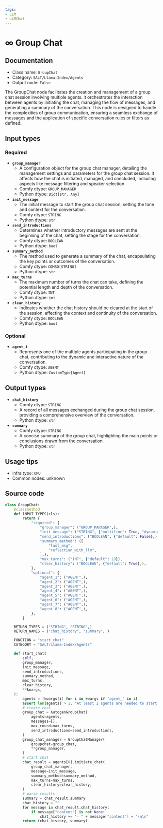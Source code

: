 ```yaml
---
tags:
- LLM
- LLMChat
---
```


# ∞ Group Chat
## Documentation
- Class name: `GroupChat`
- Category: `SALT/Llama-Index/Agents`
- Output node: `False`

The GroupChat node facilitates the creation and management of a group chat session involving multiple agents. It orchestrates the interaction between agents by initiating the chat, managing the flow of messages, and generating a summary of the conversation. This node is designed to handle the complexities of group communication, ensuring a seamless exchange of messages and the application of specific conversation rules or filters as defined.
## Input types
### Required
- **`group_manager`**
    - A configuration object for the group chat manager, detailing the management settings and parameters for the group chat session. It affects how the chat is initiated, managed, and concluded, including aspects like message filtering and speaker selection.
    - Comfy dtype: `GROUP_MANAGER`
    - Python dtype: `Dict[str, Any]`
- **`init_message`**
    - The initial message to start the group chat session, setting the tone and context for the conversation.
    - Comfy dtype: `STRING`
    - Python dtype: `str`
- **`send_introductions`**
    - Determines whether introductory messages are sent at the beginning of the chat, setting the stage for the conversation.
    - Comfy dtype: `BOOLEAN`
    - Python dtype: `bool`
- **`summary_method`**
    - The method used to generate a summary of the chat, encapsulating the key points or outcomes of the conversation.
    - Comfy dtype: `COMBO[STRING]`
    - Python dtype: `str`
- **`max_turns`**
    - The maximum number of turns the chat can take, defining the potential length and depth of the conversation.
    - Comfy dtype: `INT`
    - Python dtype: `int`
- **`clear_history`**
    - Indicates whether the chat history should be cleared at the start of the session, affecting the context and continuity of the conversation.
    - Comfy dtype: `BOOLEAN`
    - Python dtype: `bool`
### Optional
- **`agent_i`**
    - Represents one of the multiple agents participating in the group chat, contributing to the dynamic and interactive nature of the conversation.
    - Comfy dtype: `AGENT`
    - Python dtype: `CustomType[Agent]`
## Output types
- **`chat_history`**
    - Comfy dtype: `STRING`
    - A record of all messages exchanged during the group chat session, providing a comprehensive overview of the conversation.
    - Python dtype: `str`
- **`summary`**
    - Comfy dtype: `STRING`
    - A concise summary of the group chat, highlighting the main points or conclusions drawn from the conversation.
    - Python dtype: `str`
## Usage tips
- Infra type: `CPU`
- Common nodes: unknown


## Source code
```python
class GroupChat:
	@classmethod
	def INPUT_TYPES(cls):
		return {
			"required": {
				"group_manager": ("GROUP_MANAGER",),
				"init_message": ("STRING", {"multiline": True, "dynamicPrompts": False}),
				"send_introductions": ("BOOLEAN", {"default": False},),
				"summary_method": ([
					"last_msg",
					"reflection_with_llm",
				],),
				"max_turns": ("INT", {"default": 10}),
				"clear_history": ("BOOLEAN", {"default": True},),
			},
			"optional": {
				"agent_1": ("AGENT",),
				"agent_2": ("AGENT",),
				"agent_3": ("AGENT",),
				"agent_4": ("AGENT",),
				"agent_5": ("AGENT",),
				"agent_6": ("AGENT",),
				"agent_7": ("AGENT",),
				"agent_8": ("AGENT",),
			},
		}

	RETURN_TYPES = ("STRING", "STRING",)
	RETURN_NAMES = ("chat_history", "summary", )

	FUNCTION = "start_chat"
	CATEGORY = "SALT/Llama-Index/Agents"

	def start_chat(
		self,
		group_manager,
		init_message,
		send_introductions,
		summary_method,
		max_turns,
		clear_history,
		**kwargs,
	):
		agents = [kwargs[i] for i in kwargs if "agent_" in i]
		assert len(agents) > 1, "At least 2 agents are needed to start a group chat session"
		# create chat
		group_chat = AutogenGroupChat(
			agents=agents,
			messages=[],
			max_round=max_turns,
			send_introductions=send_introductions,
		)
		group_chat_manager = GroupChatManager(
			groupchat=group_chat,
			**group_manager,
		)
		# start chat
		chat_result = agents[0].initiate_chat(
			group_chat_manager,
			message=init_message,
			summary_method=summary_method,
			max_turns=max_turns,
			clear_history=clear_history,
		)
		# parse results
		summary = chat_result.summary
		chat_history = ""
		for message in chat_result.chat_history:
			if message["content"] is not None:
				chat_history += "- " + message["content"] + "\n\n"
		return (chat_history, summary)

```
